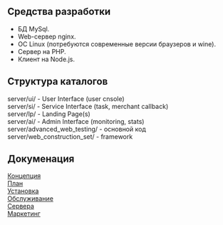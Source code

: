 Средства разработки
-------------------
* БД MySql.
* Web-сервер nginx.
* ОС Linux (потребуются современные версии браузеров и wine).
* Сервер на PHP.
* Клиент на Node.js.

Структура каталогов
-------------------
server/ui/ - User Interface (user cnsole)  
server/si/ - Service Interface (task, merchant callback)  
server/lp/ - Landing Page(s)  
server/ai/ - Admin Interface (monitoring, stats)  
server/advanced_web_testing/ - основной код  
server/web_construction_set/ - framework  

Докуменация
-----------
[Концепция](concept.md)  
[План](TODO.md)  
[Установка](install.md)  
[Обслуживание](maintanance.md)  
[Сервера](servers.md)  
[Маркетинг](marketing.md)  
